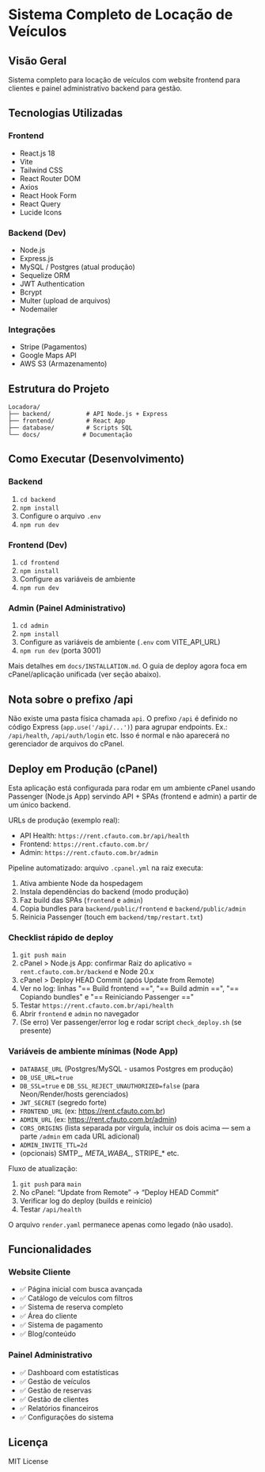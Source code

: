 # Sistema Completo de Locação de Veículos

## Visão Geral

Sistema completo para locação de veículos com website frontend para clientes e painel administrativo backend para gestão.

## Tecnologias Utilizadas

### Frontend

- React.js 18
- Vite
- Tailwind CSS
- React Router DOM
- Axios
- React Hook Form
- React Query
- Lucide Icons

### Backend (Dev)

- Node.js
- Express.js
- MySQL / Postgres (atual produção)
- Sequelize ORM
- JWT Authentication
- Bcrypt
- Multer (upload de arquivos)
- Nodemailer

### Integrações

- Stripe (Pagamentos)
- Google Maps API
- AWS S3 (Armazenamento)

## Estrutura do Projeto

```text
Locadora/
├── backend/          # API Node.js + Express
├── frontend/         # React App
├── database/         # Scripts SQL
└── docs/            # Documentação
```

## Como Executar (Desenvolvimento)

### Backend

1. `cd backend`
2. `npm install`
3. Configure o arquivo `.env`
4. `npm run dev`

### Frontend (Dev)

1. `cd frontend`
2. `npm install`
3. Configure as variáveis de ambiente
4. `npm run dev`

### Admin (Painel Administrativo)

1. `cd admin`
2. `npm install`
3. Configure as variáveis de ambiente (`.env` com VITE_API_URL)
4. `npm run dev` (porta 3001)

Mais detalhes em `docs/INSTALLATION.md`. O guia de deploy agora foca em cPanel/aplicação unificada (ver seção abaixo).

## Nota sobre o prefixo /api

Não existe uma pasta física chamada `api`. O prefixo `/api` é definido no código Express (`app.use('/api/...')`) para agrupar endpoints. Ex.: `/api/health`, `/api/auth/login` etc. Isso é normal e não aparecerá no gerenciador de arquivos do cPanel.

## Deploy em Produção (cPanel)

Esta aplicação está configurada para rodar em um ambiente cPanel usando Passenger (Node.js App) servindo API + SPAs (frontend e admin) a partir de um único backend.

URLs de produção (exemplo real):

- API Health: `https://rent.cfauto.com.br/api/health`
- Frontend: `https://rent.cfauto.com.br/`
- Admin: `https://rent.cfauto.com.br/admin`

Pipeline automatizado: arquivo `.cpanel.yml` na raiz executa:

1. Ativa ambiente Node da hospedagem
2. Instala dependências do backend (modo produção)
3. Faz build das SPAs (`frontend` e `admin`)
4. Copia bundles para `backend/public/frontend` e `backend/public/admin`
5. Reinicia Passenger (touch em `backend/tmp/restart.txt`)

### Checklist rápido de deploy

1. `git push main`
2. cPanel > Node.js App: confirmar Raiz do aplicativo = `rent.cfauto.com.br/backend` e Node 20.x
3. cPanel > Deploy HEAD Commit (após Update from Remote)
4. Ver no log: linhas "== Build frontend ==", "== Build admin ==", "== Copiando bundles" e "== Reiniciando Passenger =="
5. Testar `https://rent.cfauto.com.br/api/health`
6. Abrir `frontend` e `admin` no navegador
7. (Se erro) Ver passenger/error log e rodar script `check_deploy.sh` (se presente)

### Variáveis de ambiente mínimas (Node App)

- `DATABASE_URL` (Postgres/MySQL - usamos Postgres em produção)
- `DB_USE_URL=true`
- `DB_SSL=true` e `DB_SSL_REJECT_UNAUTHORIZED=false` (para Neon/Render/hosts gerenciados)
- `JWT_SECRET` (segredo forte)
- `FRONTEND_URL` (ex: <https://rent.cfauto.com.br>)
- `ADMIN_URL` (ex: <https://rent.cfauto.com.br/admin>)
- `CORS_ORIGINS` (lista separada por vírgula, incluir os dois acima — sem a parte `/admin` em cada URL adicional)
- `ADMIN_INVITE_TTL=2d`
- (opcionais) SMTP_*, META_WABA_*, STRIPE_* etc.

Fluxo de atualização:

1. `git push` para `main`
2. No cPanel: “Update from Remote” → “Deploy HEAD Commit”
3. Verificar log do deploy (builds e reinício)
4. Testar `/api/health`

O arquivo `render.yaml` permanece apenas como legado (não usado).

## Funcionalidades

### Website Cliente

- ✅ Página inicial com busca avançada
- ✅ Catálogo de veículos com filtros
- ✅ Sistema de reserva completo
- ✅ Área do cliente
- ✅ Sistema de pagamento
- ✅ Blog/conteúdo

### Painel Administrativo

- ✅ Dashboard com estatísticas
- ✅ Gestão de veículos
- ✅ Gestão de reservas
- ✅ Gestão de clientes
- ✅ Relatórios financeiros
- ✅ Configurações do sistema

## Licença

MIT License
